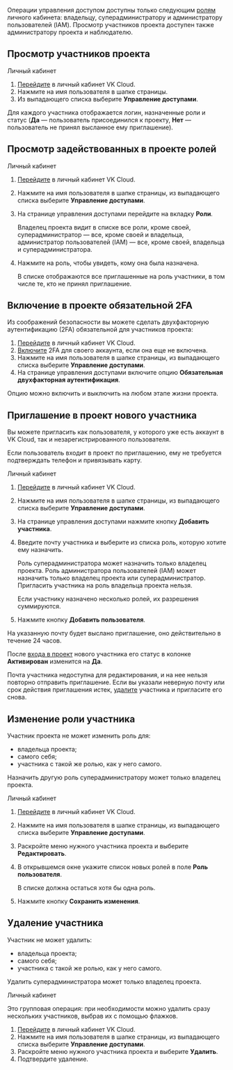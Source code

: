 Операции управления доступом доступны только следующим [ролям](../../../concepts/rolesandpermissions) личного кабинета: владельцу, суперадминистратору и администратору пользователей (IAM). Просмотр участников проекта доступен также администратору проекта и наблюдателю.

## Просмотр участников проекта

<tabs>
<tablist>
<tab>Личный кабинет</tab>
</tablist>
<tabpanel>

1. [Перейдите](https://mcs.mail.ru/app/) в личный кабинет VK Cloud.
1. Нажмите на имя пользователя в шапке страницы.
1. Из выпадающего списка выберите **Управление доступами**.

Для каждого участника отображается логин, назначенные роли и статус (**Да** — пользователь присоединился к проекту, **Нет** — пользователь не принял высланное ему приглашение).

</tabpanel>
</tabs>

## Просмотр задействованных в проекте ролей

<tabs>
<tablist>
<tab>Личный кабинет</tab>
</tablist>
<tabpanel>

1. [Перейдите](https://mcs.mail.ru/app/) в личный кабинет VK Cloud.
1. Нажмите на имя пользователя в шапке страницы, из выпадающего списка выберите **Управление доступами**.
1. На странице управления доступами перейдите на вкладку **Роли**.

    Владелец проекта видит в списке все роли, кроме своей, суперадминистратор — все, кроме своей и владельца, администратор пользователей (IAM) — все, кроме своей, владельца и суперадминистратора.

1. Нажмите на роль, чтобы увидеть, кому она была назначена.

    В списке отображаются все приглашенные на роль участники, в том числе те, кто не принял приглашение.

</tabpanel>
</tabs>

## Включение в проекте обязательной 2FA

Из соображений безопасности вы можете сделать двухфакторную аутентификацию (2FA) обязательной для участников проекта:

1. [Перейдите](https://mcs.mail.ru/app/) в личный кабинет VK Cloud.
1. [Включите](../../account-manage/manage-2fa/) 2FA для своего аккаунта, если она еще не включена.
1. Нажмите на имя пользователя в шапке страницы, из выпадающего списка выберите **Управление доступами**.
1. На странице управления доступами включите опцию **Обязательная двухфакторная аутентификация**.

Опцию можно включить и выключить на любом этапе жизни проекта.

## Приглашение в проект нового участника

Вы можете пригласить как пользователя, у которого уже есть аккаунт в VK Cloud, так и незарегистрированного пользователя.

Если пользователь входит в проект по приглашению, ему не требуется подтверждать телефон и привязывать карту.

<tabs>
<tablist>
<tab>Личный кабинет</tab>
</tablist>
<tabpanel>

1. [Перейдите](https://mcs.mail.ru/app/) в личный кабинет VK Cloud.
1. Нажмите на имя пользователя в шапке страницы, из выпадающего списка выберите **Управление доступами**.
1. На странице управления доступами нажмите кнопку **Добавить участника**.
1. Введите почту участника и выберите из списка роль, которую хотите ему назначить.

    Роль суперадминистратора может назначить только владелец проекта. Роль администратора пользователей (IAM) может назначить только владелец проекта или суперадминистратор. Пригласить участника на роль владельца проекта нельзя.

    Если участнику назначено несколько ролей, их разрешения суммируются.

1. Нажмите кнопку **Добавить пользователя**.

</tabpanel>
</tabs>

На указанную почту будет выслано приглашение, оно действительно в течение 24 часов.

После [входа в проект](../../project-invitation/) нового участника его статус в колонке **Активирован** изменится на **Да**.

<info>

Почта участника недоступна для редактирования, и на нее нельзя повторно отправить приглашение. Если вы указали неверную почту или срок действия приглашения истек, [удалите](#udalenie_uchastnika) участника и пригласите его снова.

</info>

## Изменение роли участника

Участник проекта не может изменить роль для:

- владельца проекта;
- самого себя;
- участника с такой же ролью, как у него самого.

Назначить другую роль суперадминистратору может только владелец проекта.

<tabs>
<tablist>
<tab>Личный кабинет</tab>
</tablist>
<tabpanel>

1. [Перейдите](https://mcs.mail.ru/app/) в личный кабинет VK Cloud.
1. Нажмите на имя пользователя в шапке страницы, из выпадающего списка выберите **Управление доступами**.
1. Раскройте меню нужного участника проекта и выберите **Редактировать**.
1. В открывшемся окне укажите список новых ролей в поле **Роль пользователя**.

    В списке должна остаться хотя бы одна роль.

1. Нажмите кнопку **Сохранить изменения**.

</tabpanel>
</tabs>

## Удаление участника

Участник не может удалить:

- владельца проекта;
- самого себя;
- участника с такой же ролью, как у него самого.

Удалить суперадминистратора может только владелец проекта.

<tabs>
<tablist>
<tab>Личный кабинет</tab>
</tablist>
<tabpanel>

Это групповая операция: при необходимости можно удалить сразу нескольких участников, выбрав их с помощью флажков.

1. [Перейдите](https://mcs.mail.ru/app/) в личный кабинет VK Cloud.
1. Нажмите на имя пользователя в шапке страницы, из выпадающего списка выберите **Управление доступами**.
1. Раскройте меню нужного участника проекта и выберите **Удалить**.
1. Подтвердите удаление.

</tabpanel>
</tabs>
